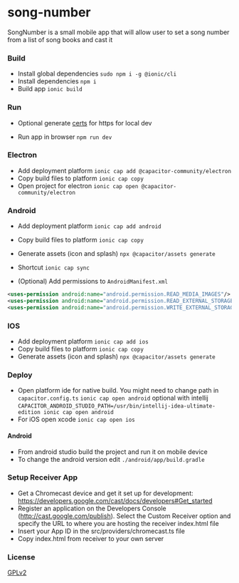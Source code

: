# song-number

SongNumber is a small mobile app that will allow user to set a song number from a list of song books and cast it

### Build

* Install global dependencies
  ```sudo npm i -g @ionic/cli```
* Install dependencies
  ```npm i```
* Build app
  ```ionic build```

### Run

* Optional generate [certs](.cert/README.md) for https for local dev

* Run app in browser
  ```npm run dev```

### Electron

* Add deployment platform
  ```ionic cap add @capacitor-community/electron```
* Copy build files to platform
  ```ionic cap copy```
* Open project for electron
  ```ionic cap open @capacitor-community/electron```

### Android

* Add deployment platform
  ```ionic cap add android```
* Copy build files to platform
  ```ionic cap copy```
* Generate assets (icon and splash)
  ```npx @capacitor/assets generate```
* Shortcut 
  ```ionic cap sync```

* (Optional) Add permissions to `AndroidManifest.xml`

```xml
<uses-permission android:name="android.permission.READ_MEDIA_IMAGES"/>
<uses-permission android:name="android.permission.READ_EXTERNAL_STORAGE"/>
<uses-permission android:name="android.permission.WRITE_EXTERNAL_STORAGE"/>
```

### IOS

* Add deployment platform
  ```ionic cap add ios```
* Copy build files to platform
  ```ionic cap copy```
* Generate assets (icon and splash)
  ```npx @capacitor/assets generate```

### Deploy

* Open platform ide for native build. You might need to change path in `capacitor.config.ts`
  ```ionic cap open android```
  optional with intellij
  ```CAPACITOR_ANDROID_STUDIO_PATH=/usr/bin/intellij-idea-ultimate-edition ionic cap open android```
* For iOS open xcode
  ```ionic cap open ios```

#### Android

* From android studio build the project and run it on mobile device
* To change the android version edit `./android/app/build.gradle`

### Setup Receiver App

* Get a Chromecast device and get it set up for
  development: https://developers.google.com/cast/docs/developers#Get_started
* Register an application on the Developers Console (http://cast.google.com/publish). Select the Custom Receiver option
  and specify the URL to where you are hosting the receiver index.html file
* Insert your App ID in the src/providers/chromecast.ts file
* Copy index.html from receiver to your own server

### License

[GPLv2](LICENSE)

